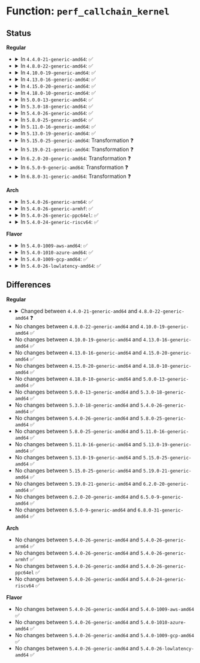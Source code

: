 # Function: <code>perf_callchain_kernel</code>

## Status
<b>Regular</b>
<ul>
<li>
<details>
<summary>In <code>4.4.0-21-generic-amd64</code>: ✅</summary>

```c
void perf_callchain_kernel(struct perf_callchain_entry * entry, struct pt_regs * regs)
```

```json
{
  "name": "perf_callchain_kernel",
  "collision_type": "Unique Global",
  "inline_type": "No",
  "funcs": [
    {
      "addr": 18446744071578875360,
      "name": "perf_callchain_kernel",
      "external": true,
      "loc": "arch/x86/events/core.c:2185",
      "file": "arch/x86/events/core.c",
      "inline": "seen, unknown",
      "caller_inline": [],
      "caller_func": []
    }
  ],
  "symbols": [
    {
      "addr": 18446744071578875360,
      "name": "perf_callchain_kernel",
      "section": ".text",
      "bind": "STB_GLOBAL",
      "size": 96
    }
  ]
}
```
</details>
</li>
<li>
<details>
<summary>In <code>4.8.0-22-generic-amd64</code>: ✅</summary>

```c
void perf_callchain_kernel(struct perf_callchain_entry_ctx * entry, struct pt_regs * regs)
```

```json
{
  "name": "perf_callchain_kernel",
  "collision_type": "Unique Global",
  "inline_type": "No",
  "funcs": [
    {
      "addr": 18446744071578875744,
      "name": "perf_callchain_kernel",
      "external": true,
      "loc": "arch/x86/events/core.c:2273",
      "file": "arch/x86/events/core.c",
      "inline": "seen, unknown",
      "caller_inline": [],
      "caller_func": [
        "kernel/events/callchain.c:get_perf_callchain"
      ]
    }
  ],
  "symbols": [
    {
      "addr": 18446744071578875744,
      "name": "perf_callchain_kernel",
      "section": ".text",
      "bind": "STB_GLOBAL",
      "size": 111
    }
  ]
}
```
</details>
</li>
<li>
<details>
<summary>In <code>4.10.0-19-generic-amd64</code>: ✅</summary>

```c
void perf_callchain_kernel(struct perf_callchain_entry_ctx * entry, struct pt_regs * regs)
```

```json
{
  "name": "perf_callchain_kernel",
  "collision_type": "Unique Global",
  "inline_type": "No",
  "funcs": [
    {
      "addr": 18446744071578875744,
      "name": "perf_callchain_kernel",
      "external": true,
      "loc": "arch/x86/events/core.c:2280",
      "file": "arch/x86/events/core.c",
      "inline": "seen, unknown",
      "caller_inline": [],
      "caller_func": [
        "kernel/events/callchain.c:get_perf_callchain"
      ]
    }
  ],
  "symbols": [
    {
      "addr": 18446744071578875744,
      "name": "perf_callchain_kernel",
      "section": ".text",
      "bind": "STB_GLOBAL",
      "size": 260
    }
  ]
}
```
</details>
</li>
<li>
<details>
<summary>In <code>4.13.0-16-generic-amd64</code>: ✅</summary>

```c
void perf_callchain_kernel(struct perf_callchain_entry_ctx * entry, struct pt_regs * regs)
```

```json
{
  "name": "perf_callchain_kernel",
  "collision_type": "Unique Global",
  "inline_type": "No",
  "funcs": [
    {
      "addr": 18446744071578875120,
      "name": "perf_callchain_kernel",
      "external": true,
      "loc": "arch/x86/events/core.c:2302",
      "file": "arch/x86/events/core.c",
      "inline": "seen, unknown",
      "caller_inline": [],
      "caller_func": [
        "kernel/events/callchain.c:get_perf_callchain"
      ]
    }
  ],
  "symbols": [
    {
      "addr": 18446744071578875120,
      "name": "perf_callchain_kernel",
      "section": ".text",
      "bind": "STB_GLOBAL",
      "size": 257
    }
  ]
}
```
</details>
</li>
<li>
<details>
<summary>In <code>4.15.0-20-generic-amd64</code>: ✅</summary>

```c
void perf_callchain_kernel(struct perf_callchain_entry_ctx * entry, struct pt_regs * regs)
```

```json
{
  "name": "perf_callchain_kernel",
  "collision_type": "Unique Global",
  "inline_type": "No",
  "funcs": [
    {
      "addr": 18446744071578876192,
      "name": "perf_callchain_kernel",
      "external": true,
      "loc": "arch/x86/events/core.c:2337",
      "file": "arch/x86/events/core.c",
      "inline": "seen, unknown",
      "caller_inline": [],
      "caller_func": [
        "kernel/events/callchain.c:get_perf_callchain"
      ]
    }
  ],
  "symbols": [
    {
      "addr": 18446744071578876192,
      "name": "perf_callchain_kernel",
      "section": ".text",
      "bind": "STB_GLOBAL",
      "size": 263
    }
  ]
}
```
</details>
</li>
<li>
<details>
<summary>In <code>4.18.0-10-generic-amd64</code>: ✅</summary>

```c
void perf_callchain_kernel(struct perf_callchain_entry_ctx * entry, struct pt_regs * regs)
```

```json
{
  "name": "perf_callchain_kernel",
  "collision_type": "Unique Global",
  "inline_type": "No",
  "funcs": [
    {
      "addr": 18446744071578877776,
      "name": "perf_callchain_kernel",
      "external": true,
      "loc": "arch/x86/events/core.c:2343",
      "file": "arch/x86/events/core.c",
      "inline": "seen, unknown",
      "caller_inline": [],
      "caller_func": [
        "kernel/events/callchain.c:get_perf_callchain"
      ]
    }
  ],
  "symbols": [
    {
      "addr": 18446744071578877776,
      "name": "perf_callchain_kernel",
      "section": ".text",
      "bind": "STB_GLOBAL",
      "size": 258
    }
  ]
}
```
</details>
</li>
<li>
<details>
<summary>In <code>5.0.0-13-generic-amd64</code>: ✅</summary>

```c
void perf_callchain_kernel(struct perf_callchain_entry_ctx * entry, struct pt_regs * regs)
```

```json
{
  "name": "perf_callchain_kernel",
  "collision_type": "Unique Global",
  "inline_type": "No",
  "funcs": [
    {
      "addr": 18446744071578877488,
      "name": "perf_callchain_kernel",
      "external": true,
      "loc": "arch/x86/events/core.c:2359",
      "file": "arch/x86/events/core.c",
      "inline": "seen, unknown",
      "caller_inline": [],
      "caller_func": [
        "kernel/events/callchain.c:get_perf_callchain"
      ]
    }
  ],
  "symbols": [
    {
      "addr": 18446744071578877488,
      "name": "perf_callchain_kernel",
      "section": ".text",
      "bind": "STB_GLOBAL",
      "size": 258
    }
  ]
}
```
</details>
</li>
<li>
<details>
<summary>In <code>5.3.0-18-generic-amd64</code>: ✅</summary>

```c
void perf_callchain_kernel(struct perf_callchain_entry_ctx * entry, struct pt_regs * regs)
```

```json
{
  "name": "perf_callchain_kernel",
  "collision_type": "Unique Global",
  "inline_type": "No",
  "funcs": [
    {
      "addr": 18446744071578878192,
      "name": "perf_callchain_kernel",
      "external": true,
      "loc": "arch/x86/events/core.c:2321",
      "file": "arch/x86/events/core.c",
      "inline": "seen, unknown",
      "caller_inline": [],
      "caller_func": [
        "kernel/events/callchain.c:get_perf_callchain"
      ]
    }
  ],
  "symbols": [
    {
      "addr": 18446744071578878192,
      "name": "perf_callchain_kernel",
      "section": ".text",
      "bind": "STB_GLOBAL",
      "size": 307
    }
  ]
}
```
</details>
</li>
<li>
<details>
<summary>In <code>5.4.0-26-generic-amd64</code>: ✅</summary>

```c
void perf_callchain_kernel(struct perf_callchain_entry_ctx * entry, struct pt_regs * regs)
```

```json
{
  "name": "perf_callchain_kernel",
  "collision_type": "Unique Global",
  "inline_type": "No",
  "funcs": [
    {
      "addr": 18446744071578878736,
      "name": "perf_callchain_kernel",
      "external": true,
      "loc": "arch/x86/events/core.c:2410",
      "file": "arch/x86/events/core.c",
      "inline": "seen, unknown",
      "caller_inline": [],
      "caller_func": [
        "kernel/events/callchain.c:get_perf_callchain"
      ]
    }
  ],
  "symbols": [
    {
      "addr": 18446744071578878736,
      "name": "perf_callchain_kernel",
      "section": ".text",
      "bind": "STB_GLOBAL",
      "size": 307
    }
  ]
}
```
</details>
</li>
<li>
<details>
<summary>In <code>5.8.0-25-generic-amd64</code>: ✅</summary>

```c
void perf_callchain_kernel(struct perf_callchain_entry_ctx * entry, struct pt_regs * regs)
```

```json
{
  "name": "perf_callchain_kernel",
  "collision_type": "Unique Global",
  "inline_type": "No",
  "funcs": [
    {
      "addr": 18446744071578882944,
      "name": "perf_callchain_kernel",
      "external": true,
      "loc": "arch/x86/events/core.c:2423",
      "file": "arch/x86/events/core.c",
      "inline": "seen, unknown",
      "caller_inline": [],
      "caller_func": [
        "kernel/events/callchain.c:get_perf_callchain"
      ]
    }
  ],
  "symbols": [
    {
      "addr": 18446744071578882944,
      "name": "perf_callchain_kernel",
      "section": ".text",
      "bind": "STB_GLOBAL",
      "size": 305
    }
  ]
}
```
</details>
</li>
<li>
<details>
<summary>In <code>5.11.0-16-generic-amd64</code>: ✅</summary>

```c
void perf_callchain_kernel(struct perf_callchain_entry_ctx * entry, struct pt_regs * regs)
```

```json
{
  "name": "perf_callchain_kernel",
  "collision_type": "Unique Global",
  "inline_type": "No",
  "funcs": [
    {
      "addr": 18446744071578879024,
      "name": "perf_callchain_kernel",
      "external": true,
      "loc": "arch/x86/events/core.c:2534",
      "file": "arch/x86/events/core.c",
      "inline": "seen, unknown",
      "caller_inline": [],
      "caller_func": [
        "kernel/events/callchain.c:get_perf_callchain"
      ]
    }
  ],
  "symbols": [
    {
      "addr": 18446744071578879024,
      "name": "perf_callchain_kernel",
      "section": ".text",
      "bind": "STB_GLOBAL",
      "size": 305
    }
  ]
}
```
</details>
</li>
<li>
<details>
<summary>In <code>5.13.0-19-generic-amd64</code>: ✅</summary>

```c
void perf_callchain_kernel(struct perf_callchain_entry_ctx * entry, struct pt_regs * regs)
```

```json
{
  "name": "perf_callchain_kernel",
  "collision_type": "Unique Global",
  "inline_type": "No",
  "funcs": [
    {
      "addr": 18446744071578881536,
      "name": "perf_callchain_kernel",
      "external": true,
      "loc": "arch/x86/events/core.c:2764",
      "file": "arch/x86/events/core.c",
      "inline": "seen, unknown",
      "caller_inline": [],
      "caller_func": [
        "kernel/events/callchain.c:get_perf_callchain"
      ]
    }
  ],
  "symbols": [
    {
      "addr": 18446744071578881536,
      "name": "perf_callchain_kernel",
      "section": ".text",
      "bind": "STB_GLOBAL",
      "size": 305
    }
  ]
}
```
</details>
</li>
<li>
<details>
<summary>In <code>5.15.0-25-generic-amd64</code>: Transformation ❓</summary>

```c
void perf_callchain_kernel(struct perf_callchain_entry_ctx * entry, struct pt_regs * regs)
```

```json
{
  "name": "perf_callchain_kernel",
  "collision_type": "Unique Global",
  "inline_type": "No",
  "funcs": [
    {
      "addr": 0,
      "name": "perf_callchain_kernel",
      "external": true,
      "loc": "arch/x86/events/core.c:2763",
      "file": "arch/x86/events/core.c",
      "inline": "seen, unknown",
      "caller_inline": [],
      "caller_func": [
        "kernel/events/callchain.c:get_perf_callchain"
      ]
    }
  ],
  "symbols": [
    {
      "addr": 18446744071592039324,
      "name": "perf_callchain_kernel.cold",
      "section": ".text",
      "bind": "STB_LOCAL",
      "size": 56
    },
    {
      "addr": 18446744071578885264,
      "name": "perf_callchain_kernel",
      "section": ".text",
      "bind": "STB_GLOBAL",
      "size": 348
    }
  ]
}
```
</details>
</li>
<li>
<details>
<summary>In <code>5.19.0-21-generic-amd64</code>: Transformation ❓</summary>

```c
void perf_callchain_kernel(struct perf_callchain_entry_ctx * entry, struct pt_regs * regs)
```

```json
{
  "name": "perf_callchain_kernel",
  "collision_type": "Unique Global",
  "inline_type": "No",
  "funcs": [
    {
      "addr": 0,
      "name": "perf_callchain_kernel",
      "external": true,
      "loc": "arch/x86/events/core.c:2777",
      "file": "arch/x86/events/core.c",
      "inline": "seen, unknown",
      "caller_inline": [],
      "caller_func": [
        "kernel/events/callchain.c:get_perf_callchain"
      ]
    }
  ],
  "symbols": [
    {
      "addr": 18446744071593805412,
      "name": "perf_callchain_kernel.cold",
      "section": ".text",
      "bind": "STB_LOCAL",
      "size": 56
    },
    {
      "addr": 18446744071578883024,
      "name": "perf_callchain_kernel",
      "section": ".text",
      "bind": "STB_GLOBAL",
      "size": 366
    }
  ]
}
```
</details>
</li>
<li>
<details>
<summary>In <code>6.2.0-20-generic-amd64</code>: Transformation ❓</summary>

```c
void perf_callchain_kernel(struct perf_callchain_entry_ctx * entry, struct pt_regs * regs)
```

```json
{
  "name": "perf_callchain_kernel",
  "collision_type": "Unique Global",
  "inline_type": "No",
  "funcs": [
    {
      "addr": 0,
      "name": "perf_callchain_kernel",
      "external": true,
      "loc": "arch/x86/events/core.c:2761",
      "file": "arch/x86/events/core.c",
      "inline": "seen, unknown",
      "caller_inline": [],
      "caller_func": [
        "kernel/events/callchain.c:get_perf_callchain"
      ]
    }
  ],
  "symbols": [
    {
      "addr": 18446744071595950955,
      "name": "perf_callchain_kernel.cold",
      "section": ".text",
      "bind": "STB_LOCAL",
      "size": 56
    },
    {
      "addr": 18446744071578888288,
      "name": "perf_callchain_kernel",
      "section": ".text",
      "bind": "STB_GLOBAL",
      "size": 366
    }
  ]
}
```
</details>
</li>
<li>
<details>
<summary>In <code>6.5.0-9-generic-amd64</code>: Transformation ❓</summary>

```c
void perf_callchain_kernel(struct perf_callchain_entry_ctx * entry, struct pt_regs * regs)
```

```json
{
  "name": "perf_callchain_kernel",
  "collision_type": "Unique Global",
  "inline_type": "No",
  "funcs": [
    {
      "addr": 0,
      "name": "perf_callchain_kernel",
      "external": true,
      "loc": "arch/x86/events/core.c:2759",
      "file": "arch/x86/events/core.c",
      "inline": "seen, unknown",
      "caller_inline": [],
      "caller_func": [
        "kernel/events/callchain.c:get_perf_callchain"
      ]
    }
  ],
  "symbols": [
    {
      "addr": 18446744071596468169,
      "name": "perf_callchain_kernel.cold",
      "section": ".text",
      "bind": "STB_LOCAL",
      "size": 56
    },
    {
      "addr": 18446744071578886320,
      "name": "perf_callchain_kernel",
      "section": ".text",
      "bind": "STB_GLOBAL",
      "size": 366
    }
  ]
}
```
</details>
</li>
<li>
<details>
<summary>In <code>6.8.0-31-generic-amd64</code>: Transformation ❓</summary>

```c
void perf_callchain_kernel(struct perf_callchain_entry_ctx * entry, struct pt_regs * regs)
```

```json
{
  "name": "perf_callchain_kernel",
  "collision_type": "Unique Global",
  "inline_type": "No",
  "funcs": [
    {
      "addr": 0,
      "name": "perf_callchain_kernel",
      "external": true,
      "loc": "arch/x86/events/core.c:2756",
      "file": "arch/x86/events/core.c",
      "inline": "seen, unknown",
      "caller_inline": [],
      "caller_func": [
        "kernel/events/callchain.c:get_perf_callchain"
      ]
    }
  ],
  "symbols": [
    {
      "addr": 18446744071597363205,
      "name": "perf_callchain_kernel.cold",
      "section": ".text",
      "bind": "STB_LOCAL",
      "size": 56
    },
    {
      "addr": 18446744071578908624,
      "name": "perf_callchain_kernel",
      "section": ".text",
      "bind": "STB_GLOBAL",
      "size": 366
    }
  ]
}
```
</details>
</li>
</ul>
<b>Arch</b>
<ul>
<li>
<details>
<summary>In <code>5.4.0-26-generic-arm64</code>: ✅</summary>

```c
void perf_callchain_kernel(struct perf_callchain_entry_ctx * entry, struct pt_regs * regs)
```

```json
{
  "name": "perf_callchain_kernel",
  "collision_type": "Unique Global",
  "inline_type": "No",
  "funcs": [
    {
      "addr": 18446603336490301736,
      "name": "perf_callchain_kernel",
      "external": true,
      "loc": "arch/arm64/kernel/perf_callchain.c:147",
      "file": "arch/arm64/kernel/perf_callchain.c",
      "inline": "seen, unknown",
      "caller_inline": [],
      "caller_func": [
        "kernel/events/callchain.c:get_perf_callchain"
      ]
    }
  ],
  "symbols": [
    {
      "addr": 18446603336490301736,
      "name": "perf_callchain_kernel",
      "section": ".text",
      "bind": "STB_GLOBAL",
      "size": 156
    }
  ]
}
```
</details>
</li>
<li>
<details>
<summary>In <code>5.4.0-26-generic-armhf</code>: ✅</summary>

```c
void perf_callchain_kernel(struct perf_callchain_entry_ctx * entry, struct pt_regs * regs)
```

```json
{
  "name": "perf_callchain_kernel",
  "collision_type": "Unique Global",
  "inline_type": "No",
  "funcs": [
    {
      "addr": 3224468980,
      "name": "perf_callchain_kernel",
      "external": true,
      "loc": "arch/arm/kernel/perf_callchain.c:99",
      "file": "arch/arm/kernel/perf_callchain.c",
      "inline": "seen, unknown",
      "caller_inline": [],
      "caller_func": [
        "kernel/events/callchain.c:get_perf_callchain"
      ]
    }
  ],
  "symbols": [
    {
      "addr": 3224468980,
      "name": "perf_callchain_kernel",
      "section": ".text",
      "bind": "STB_GLOBAL",
      "size": 176
    }
  ]
}
```
</details>
</li>
<li>
<details>
<summary>In <code>5.4.0-26-generic-ppc64el</code>: ✅</summary>

```c
void perf_callchain_kernel(struct perf_callchain_entry_ctx * entry, struct pt_regs * regs)
```

```json
{
  "name": "perf_callchain_kernel",
  "collision_type": "Unique Global",
  "inline_type": "No",
  "funcs": [
    {
      "addr": 13835058055283365184,
      "name": "perf_callchain_kernel",
      "external": true,
      "loc": "arch/powerpc/perf/callchain.c:47",
      "file": "arch/powerpc/perf/callchain.c",
      "inline": "seen, unknown",
      "caller_inline": [],
      "caller_func": [
        "kernel/events/callchain.c:get_perf_callchain"
      ]
    }
  ],
  "symbols": [
    {
      "addr": 13835058055283365184,
      "name": "perf_callchain_kernel",
      "section": ".text",
      "bind": "STB_GLOBAL",
      "size": 660
    }
  ]
}
```
</details>
</li>
<li>
<details>
<summary>In <code>5.4.0-24-generic-riscv64</code>: ✅</summary>

```c
void perf_callchain_kernel(struct perf_callchain_entry_ctx * entry, struct pt_regs * regs)
```

```json
{
  "name": "perf_callchain_kernel",
  "collision_type": "Unique Global",
  "inline_type": "No",
  "funcs": [
    {
      "addr": 18446743936271358428,
      "name": "perf_callchain_kernel",
      "external": true,
      "loc": "arch/riscv/kernel/perf_callchain.c:84",
      "file": "arch/riscv/kernel/perf_callchain.c",
      "inline": "seen, unknown",
      "caller_inline": [],
      "caller_func": [
        "kernel/events/callchain.c:get_perf_callchain"
      ]
    }
  ],
  "symbols": [
    {
      "addr": 18446743936271358428,
      "name": "perf_callchain_kernel",
      "section": ".text",
      "bind": "STB_GLOBAL",
      "size": 94
    }
  ]
}
```
</details>
</li>
</ul>
<b>Flavor</b>
<ul>
<li>
<details>
<summary>In <code>5.4.0-1009-aws-amd64</code>: ✅</summary>

```c
void perf_callchain_kernel(struct perf_callchain_entry_ctx * entry, struct pt_regs * regs)
```

```json
{
  "name": "perf_callchain_kernel",
  "collision_type": "Unique Global",
  "inline_type": "No",
  "funcs": [
    {
      "addr": 18446744071578878736,
      "name": "perf_callchain_kernel",
      "external": true,
      "loc": "arch/x86/events/core.c:2410",
      "file": "arch/x86/events/core.c",
      "inline": "seen, unknown",
      "caller_inline": [],
      "caller_func": [
        "kernel/events/callchain.c:get_perf_callchain"
      ]
    }
  ],
  "symbols": [
    {
      "addr": 18446744071578878736,
      "name": "perf_callchain_kernel",
      "section": ".text",
      "bind": "STB_GLOBAL",
      "size": 307
    }
  ]
}
```
</details>
</li>
<li>
<details>
<summary>In <code>5.4.0-1010-azure-amd64</code>: ✅</summary>

```c
void perf_callchain_kernel(struct perf_callchain_entry_ctx * entry, struct pt_regs * regs)
```

```json
{
  "name": "perf_callchain_kernel",
  "collision_type": "Unique Global",
  "inline_type": "No",
  "funcs": [
    {
      "addr": 18446744071578872576,
      "name": "perf_callchain_kernel",
      "external": true,
      "loc": "arch/x86/events/core.c:2410",
      "file": "arch/x86/events/core.c",
      "inline": "seen, unknown",
      "caller_inline": [],
      "caller_func": [
        "kernel/events/callchain.c:get_perf_callchain"
      ]
    }
  ],
  "symbols": [
    {
      "addr": 18446744071578872576,
      "name": "perf_callchain_kernel",
      "section": ".text",
      "bind": "STB_GLOBAL",
      "size": 307
    }
  ]
}
```
</details>
</li>
<li>
<details>
<summary>In <code>5.4.0-1009-gcp-amd64</code>: ✅</summary>

```c
void perf_callchain_kernel(struct perf_callchain_entry_ctx * entry, struct pt_regs * regs)
```

```json
{
  "name": "perf_callchain_kernel",
  "collision_type": "Unique Global",
  "inline_type": "No",
  "funcs": [
    {
      "addr": 18446744071578878672,
      "name": "perf_callchain_kernel",
      "external": true,
      "loc": "arch/x86/events/core.c:2410",
      "file": "arch/x86/events/core.c",
      "inline": "seen, unknown",
      "caller_inline": [],
      "caller_func": [
        "kernel/events/callchain.c:get_perf_callchain"
      ]
    }
  ],
  "symbols": [
    {
      "addr": 18446744071578878672,
      "name": "perf_callchain_kernel",
      "section": ".text",
      "bind": "STB_GLOBAL",
      "size": 307
    }
  ]
}
```
</details>
</li>
<li>
<details>
<summary>In <code>5.4.0-26-lowlatency-amd64</code>: ✅</summary>

```c
void perf_callchain_kernel(struct perf_callchain_entry_ctx * entry, struct pt_regs * regs)
```

```json
{
  "name": "perf_callchain_kernel",
  "collision_type": "Unique Global",
  "inline_type": "No",
  "funcs": [
    {
      "addr": 18446744071578879024,
      "name": "perf_callchain_kernel",
      "external": true,
      "loc": "arch/x86/events/core.c:2410",
      "file": "arch/x86/events/core.c",
      "inline": "seen, unknown",
      "caller_inline": [],
      "caller_func": [
        "kernel/events/callchain.c:get_perf_callchain"
      ]
    }
  ],
  "symbols": [
    {
      "addr": 18446744071578879024,
      "name": "perf_callchain_kernel",
      "section": ".text",
      "bind": "STB_GLOBAL",
      "size": 307
    }
  ]
}
```
</details>
</li>
</ul>

## Differences
<b>Regular</b>
<ul>
<li>
<details>
<summary>Changed between <code>4.4.0-21-generic-amd64</code> and <code>4.8.0-22-generic-amd64</code> ❓</summary>
<ul>
<li>
<b>Param type changed. </b>
<code>struct perf_callchain_entry * entry</code> ➡️ <code>struct perf_callchain_entry_ctx * entry</code>
</li>
</ul>
</details>
</li>
<li>
No changes between <code>4.8.0-22-generic-amd64</code> and <code>4.10.0-19-generic-amd64</code> ✅
</li>
<li>
No changes between <code>4.10.0-19-generic-amd64</code> and <code>4.13.0-16-generic-amd64</code> ✅
</li>
<li>
No changes between <code>4.13.0-16-generic-amd64</code> and <code>4.15.0-20-generic-amd64</code> ✅
</li>
<li>
No changes between <code>4.15.0-20-generic-amd64</code> and <code>4.18.0-10-generic-amd64</code> ✅
</li>
<li>
No changes between <code>4.18.0-10-generic-amd64</code> and <code>5.0.0-13-generic-amd64</code> ✅
</li>
<li>
No changes between <code>5.0.0-13-generic-amd64</code> and <code>5.3.0-18-generic-amd64</code> ✅
</li>
<li>
No changes between <code>5.3.0-18-generic-amd64</code> and <code>5.4.0-26-generic-amd64</code> ✅
</li>
<li>
No changes between <code>5.4.0-26-generic-amd64</code> and <code>5.8.0-25-generic-amd64</code> ✅
</li>
<li>
No changes between <code>5.8.0-25-generic-amd64</code> and <code>5.11.0-16-generic-amd64</code> ✅
</li>
<li>
No changes between <code>5.11.0-16-generic-amd64</code> and <code>5.13.0-19-generic-amd64</code> ✅
</li>
<li>
No changes between <code>5.13.0-19-generic-amd64</code> and <code>5.15.0-25-generic-amd64</code> ✅
</li>
<li>
No changes between <code>5.15.0-25-generic-amd64</code> and <code>5.19.0-21-generic-amd64</code> ✅
</li>
<li>
No changes between <code>5.19.0-21-generic-amd64</code> and <code>6.2.0-20-generic-amd64</code> ✅
</li>
<li>
No changes between <code>6.2.0-20-generic-amd64</code> and <code>6.5.0-9-generic-amd64</code> ✅
</li>
<li>
No changes between <code>6.5.0-9-generic-amd64</code> and <code>6.8.0-31-generic-amd64</code> ✅
</li>
</ul>
<b>Arch</b>
<ul>
<li>
No changes between <code>5.4.0-26-generic-amd64</code> and <code>5.4.0-26-generic-arm64</code> ✅
</li>
<li>
No changes between <code>5.4.0-26-generic-amd64</code> and <code>5.4.0-26-generic-armhf</code> ✅
</li>
<li>
No changes between <code>5.4.0-26-generic-amd64</code> and <code>5.4.0-26-generic-ppc64el</code> ✅
</li>
<li>
No changes between <code>5.4.0-26-generic-amd64</code> and <code>5.4.0-24-generic-riscv64</code> ✅
</li>
</ul>
<b>Flavor</b>
<ul>
<li>
No changes between <code>5.4.0-26-generic-amd64</code> and <code>5.4.0-1009-aws-amd64</code> ✅
</li>
<li>
No changes between <code>5.4.0-26-generic-amd64</code> and <code>5.4.0-1010-azure-amd64</code> ✅
</li>
<li>
No changes between <code>5.4.0-26-generic-amd64</code> and <code>5.4.0-1009-gcp-amd64</code> ✅
</li>
<li>
No changes between <code>5.4.0-26-generic-amd64</code> and <code>5.4.0-26-lowlatency-amd64</code> ✅
</li>
</ul>
